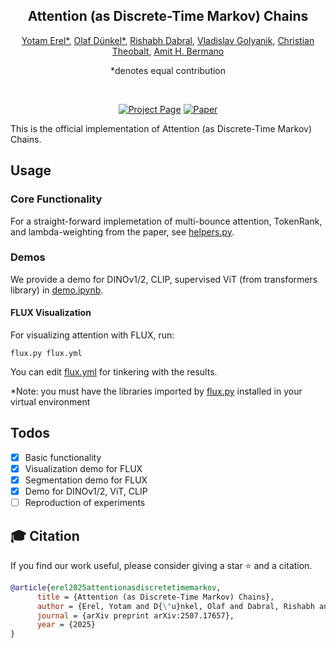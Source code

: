 <h2 align="center">Attention (as Discrete-Time Markov) Chains</h2>
<div align="center"> 
  <a href="https://yoterel.github.io/" target="_blank">Yotam Erel*</a>,
  <a href="https://odunkel.github.io" target="_blank">Olaf Dünkel*</a>, 
  <a href="https://rishabhdabral.github.io/" target="_blank">Rishabh Dabral</a>,</span>
  <a href="https://people.mpi-inf.mpg.de/~golyanik/" target="_blank">Vladislav Golyanik</a>,</span>
  <a href="https://people.mpi-inf.mpg.de/~theobalt/" target="_blank">Christian Theobalt</a>,</span>
  <a href="https://www.cs.tau.ac.il/~amberman/" target="_blank">Amit H. Bermano</a></span>
  
*denotes equal contribution
</div>

<br>

<div align="center">

[![Project Page](https://img.shields.io/badge/Project-Page-blue)](https://yoterel.github.io/attention_chains/)
[![Paper](https://img.shields.io/badge/arXiv-PDF-b31b1b)](https://arxiv.org/pdf/2507.17657)

</div>


This is the official implementation of Attention (as Discrete-Time Markov) Chains.

## Usage

### Core Functionality
For a straight-forward implemetation of multi-bounce attention, TokenRank, and lambda-weighting from the paper, see [helpers.py](https://github.com/yoterel/attention_chains_code/blob/main/helpers.py).

### Demos

We provide a demo for DINOv1/2, CLIP, supervised ViT (from transformers library) in [demo.ipynb](https://github.com/yoterel/attention_chains_code/blob/main/demo.ipynb).

#### FLUX Visualization

For visualizing attention with FLUX, run:

`flux.py flux.yml`

You can edit [flux.yml](https://github.com/yoterel/attention_chains_code/blob/main/flux.yml) for tinkering with the results.

*Note: you must have the libraries imported by [flux.py](https://github.com/yoterel/attention_chains_code/blob/main/flux.py) installed in your virtual environment

###

## Todos
- [x] Basic functionality
- [x] Visualization demo for FLUX
- [x] Segmentation demo for FLUX
- [x] Demo for DINOv1/2, ViT, CLIP
- [ ] Reproduction of experiments

## 🎓 Citation
If you find our work useful, please consider giving a star ⭐ and a citation.

```bibtex
@article{erel2025attentionasdiscretetimemarkov,
      title = {Attention (as Discrete-Time Markov) Chains},
      author = {Erel, Yotam and D{\"u}nkel, Olaf and Dabral, Rishabh and Golyanik, Vladislav and Theobalt, Christian and Bermano, Amit H.},
      journal = {arXiv preprint arXiv:2507.17657},
      year = {2025}
}
```


 

